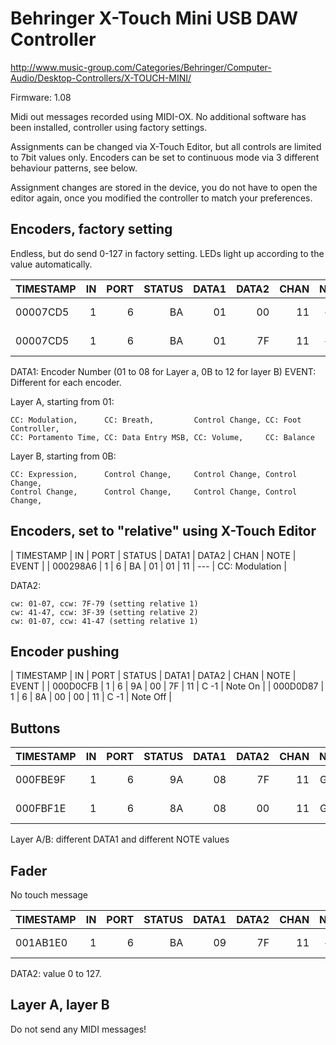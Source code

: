 Behringer X-Touch Mini USB DAW Controller
=========================================
http://www.music-group.com/Categories/Behringer/Computer-Audio/Desktop-Controllers/X-TOUCH-MINI/

Firmware: 1.08

Midi out messages recorded using MIDI-OX.
No additional software has been installed, controller using factory settings.

Assignments can be changed via X-Touch Editor, but all controls are limited to 7bit values only.
Encoders can be set to continuous mode via 3 different behaviour patterns, see below.

Assignment changes are stored in the device, you do not have to open the editor again, once you modified the controller to match your preferences.

Encoders, factory setting
-------------------------
Endless, but do send 0-127 in factory setting. LEDs light up according to the value automatically.

| TIMESTAMP | IN | PORT | STATUS | DATA1 | DATA2 | CHAN | NOTE | EVENT |
| --------- | --:| ----:| ------:| -----:| -----:| ----:|:----:|:-----:|
| 00007CD5  |  1 |    6 |     BA |    01 |    00 |   11 |  --- | CC: Modulation |
| 00007CD5  |  1 |    6 |     BA |    01 |    7F |   11 |  --- | CC: Modulation |

DATA1: Encoder Number (01 to 08 for Layer a, 0B to 12 for layer B)
EVENT: Different for each encoder.

Layer A, starting from 01:
```
CC: Modulation,      CC: Breath,         Control Change, CC: Foot Controller, 
CC: Portamento Time, CC: Data Entry MSB, CC: Volume,     CC: Balance
```

Layer B, starting from 0B:
```
CC: Expression,      Control Change,     Control Change, Control Change, 
Control Change,      Control Change,     Control Change, Control Change,
```

Encoders, set to "relative" using X-Touch Editor
------------------------------------------------

| TIMESTAMP | IN | PORT | STATUS | DATA1 | DATA2 | CHAN | NOTE | EVENT |
| 000298A6  |  1 |   6  |     BA |    01 |    01 |   11 |  --- | CC: Modulation |

DATA2:
```
cw: 01-07, ccw: 7F-79 (setting relative 1)
cw: 41-47, ccw: 3F-39 (setting relative 2)
cw: 01-07, ccw: 41-47 (setting relative 1)
```

Encoder pushing
---------------

| TIMESTAMP | IN | PORT | STATUS | DATA1 | DATA2 | CHAN | NOTE | EVENT |
| 000D0CFB  |  1 |   6  |     9A |    00 |    7F |   11 | C -1 | Note On |
| 000D0D87  |  1 |   6  |     8A |    00 |    00 |   11 | C -1 | Note Off |

Buttons
-------

| TIMESTAMP | IN | PORT | STATUS | DATA1 | DATA2 | CHAN | NOTE | EVENT |
| --------- | --:| ----:| ------:| -----:| -----:| ----:|:----:|:-----:|
| 000FBE9F  |  1 |   6  |     9A |    08 |    7F |   11 | G#-1 | Note On |
| 000FBF1E  |  1 |   6  |     8A |    08 |    00 |   11 | G#-1 | Note Off |

Layer A/B: different DATA1 and different NOTE values

Fader
-----

No touch message

| TIMESTAMP | IN | PORT | STATUS | DATA1 | DATA2 | CHAN | NOTE | EVENT |
| --------- | --:| ----:| ------:| -----:| -----:| ----:|:----:|:-----:|
| 001AB1E0  |  1 |   6  |     BA |    09 |    7F |   11 |  --- | Control Change |

DATA2: value 0 to 127.

Layer A, layer B
----------------

Do not send any MIDI messages!
